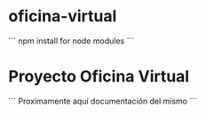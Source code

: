 # oficina-virtual
´´´
npm install for node modules
´´´

# Proyecto Oficina Virtual
´´´
Proximamente aquí documentación del mismo
´´´
